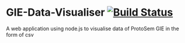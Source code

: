 
# GIE-Data-Visualiser [![Build Status](https://travis-ci.org/vkmb/GIE-Data-Visualiser.svg?branch=master)](https://travis-ci.org/vkmb/GIE-Data-Visualiser)

A web application using node.js to visualise data of ProtoSem GIE in the form of csv
